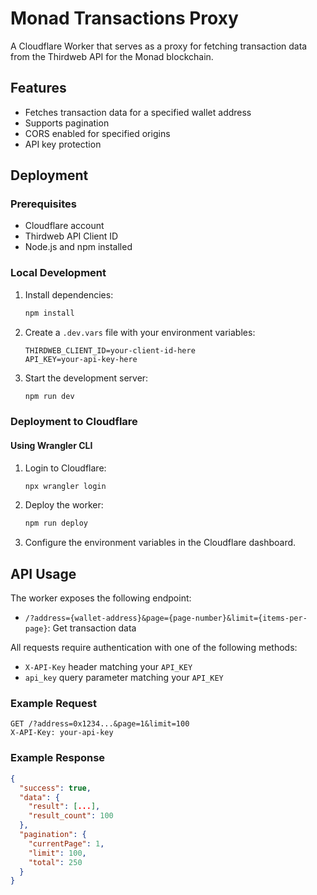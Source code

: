 # Monad Transactions Proxy

A Cloudflare Worker that serves as a proxy for fetching transaction data from the Thirdweb API for the Monad blockchain.

## Features

- Fetches transaction data for a specified wallet address
- Supports pagination
- CORS enabled for specified origins
- API key protection

## Deployment

### Prerequisites

- Cloudflare account
- Thirdweb API Client ID
- Node.js and npm installed

### Local Development

1. Install dependencies:
   ```bash
   npm install
   ```

2. Create a `.dev.vars` file with your environment variables:
   ```
   THIRDWEB_CLIENT_ID=your-client-id-here
   API_KEY=your-api-key-here
   ```

3. Start the development server:
   ```bash
   npm run dev
   ```

### Deployment to Cloudflare

#### Using Wrangler CLI

1. Login to Cloudflare:
   ```bash
   npx wrangler login
   ```

2. Deploy the worker:
   ```bash
   npm run deploy
   ```

3. Configure the environment variables in the Cloudflare dashboard.

## API Usage

The worker exposes the following endpoint:

- `/?address={wallet-address}&page={page-number}&limit={items-per-page}`: Get transaction data

All requests require authentication with one of the following methods:
- `X-API-Key` header matching your `API_KEY`
- `api_key` query parameter matching your `API_KEY`

### Example Request

```
GET /?address=0x1234...&page=1&limit=100
X-API-Key: your-api-key
```

### Example Response

```json
{
  "success": true,
  "data": {
    "result": [...],
    "result_count": 100
  },
  "pagination": {
    "currentPage": 1,
    "limit": 100,
    "total": 250
  }
}
``` 